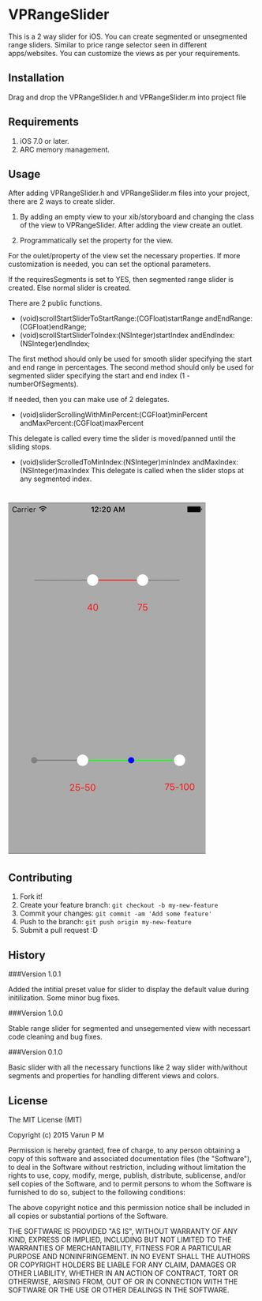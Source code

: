 # VPRangeSlider
This is a 2 way slider for iOS. You can create segmented or
unsegmented range sliders. Similar to price range selector
seen in different apps/websites. You can customize the views as
per your requirements.

## Installation
Drag and drop the VPRangeSlider.h and VPRangeSlider.m into project file

## Requirements

1. iOS 7.0 or later.
2. ARC memory management.

## Usage
After adding VPRangeSlider.h and VPRangeSlider.m files into your project, there are 2 ways to create slider.

1. By adding an empty view to your xib/storyboard and 
changing the class of the view to VPRangeSlider. After adding the view
create an outlet.

2. Programmatically set the property for the view.

For the oulet/property of the view set the necessary properties. 
If more customization is needed, you can set the optional parameters.

If the requiresSegments is set to YES, then segmented range slider is created. Else normal slider is created.

There are 2 public functions.

- (void)scrollStartSliderToStartRange:(CGFloat)startRange andEndRange:(CGFloat)endRange;
- (void)scrollStartSliderToIndex:(NSInteger)startIndex andEndIndex:(NSInteger)endIndex;

The first method should only be used for smooth slider specifying the start and end range in percentages.
The second method should only be used for segmented slider specifying the start and end index (1 - numberOfSegments).

If needed, then you can make use of 2 delegates.

- (void)sliderScrollingWithMinPercent:(CGFloat)minPercent andMaxPercent:(CGFloat)maxPercent

This delegate is called every time the slider is moved/panned until the sliding stops.

- (void)sliderScrolledToMinIndex:(NSInteger)minIndex andMaxIndex:(NSInteger)maxIndex
This delegate is called when the slider stops at any segmented index.

# ![Screenshot](/VPRangeSlider-Screenshot.png)

## Contributing
1. Fork it!
2. Create your feature branch: `git checkout -b my-new-feature`
3. Commit your changes: `git commit -am 'Add some feature'`
4. Push to the branch: `git push origin my-new-feature`
5. Submit a pull request :D

## History
###Version 1.0.1

Added the intitial preset value for slider to display the default value during
initilization. Some minor bug fixes.


###Version 1.0.0

Stable range slider for segmented and unsegemented view with necessart code cleaning
and bug fixes.


###Version 0.1.0

Basic slider with all the necessary functions like 2 way slider with/without 
segments and properties for handling different views and colors.

## License
The MIT License (MIT)

Copyright (c) 2015 Varun P M

Permission is hereby granted, free of charge, to any person obtaining a copy
of this software and associated documentation files (the "Software"), to deal
in the Software without restriction, including without limitation the rights
to use, copy, modify, merge, publish, distribute, sublicense, and/or sell
copies of the Software, and to permit persons to whom the Software is
furnished to do so, subject to the following conditions:

The above copyright notice and this permission notice shall be included in all
copies or substantial portions of the Software.

THE SOFTWARE IS PROVIDED "AS IS", WITHOUT WARRANTY OF ANY KIND, EXPRESS OR
IMPLIED, INCLUDING BUT NOT LIMITED TO THE WARRANTIES OF MERCHANTABILITY,
FITNESS FOR A PARTICULAR PURPOSE AND NONINFRINGEMENT. IN NO EVENT SHALL THE
AUTHORS OR COPYRIGHT HOLDERS BE LIABLE FOR ANY CLAIM, DAMAGES OR OTHER
LIABILITY, WHETHER IN AN ACTION OF CONTRACT, TORT OR OTHERWISE, ARISING FROM,
OUT OF OR IN CONNECTION WITH THE SOFTWARE OR THE USE OR OTHER DEALINGS IN THE
SOFTWARE.
